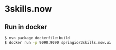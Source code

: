 # 3skills.now

## Run in docker

```bash
$ mvn package dockerfile:build
$ docker run -p 9090:9090 springio/3skills.now.ui
```
